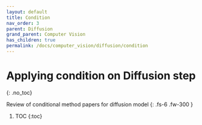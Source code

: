 ```yaml
---
layout: default
title: Condition
nav_order: 3
parent: Diffusion
grand_parent: Computer Vision
has_children: true
permalink: /docs/computer_vision/diffusion/condition
---
```


# Applying condition on Diffusion step
{: .no_toc}

Review of conditional method papers for diffusion model
{: .fs-6 .fw-300 }
1. TOC
{:toc}